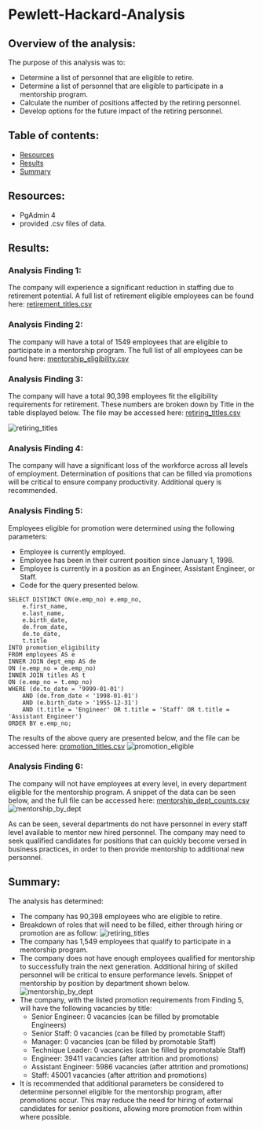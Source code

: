 # Pewlett-Hackard-Analysis

## Overview of the analysis:

The purpose of this analysis was to:
- Determine a list of personnel that are eligible to retire.
- Determine a list of personnel that are eligible to participate in a mentorship program.
- Calculate the number of positions affected by the retiring personnel.
- Develop options for the future impact of the retiring personnel. 

## Table of contents:
* [Resources](#resources)
* [Results](#results)
* [Summary](#summary)

## Resources:
- PgAdmin 4
- provided .csv files of data.

## Results:

### Analysis Finding 1: 
The company will experience a significant reduction in staffing due to retirement potential.  A full list of retirement eligible employees can be found here:
[retirement_titles.csv](https://github.com/nseddon/Pewlett-Hackard-Analysis/blob/main/Data/retirement_titles.csv)

### Analysis Finding 2:
The company will have a total of 1549 employees that are eligible to participate in a mentorship program.  The full list of all employees can be found here:
[mentorship_eligibility.csv](https://github.com/nseddon/Pewlett-Hackard-Analysis/blob/main/Data/mentorship_eligibility.csv)

### Analysis Finding 3:
The company will have a total 90,398 employees fit the eligibility requirements for retirement.  These numbers are broken down by Title in the table displayed below.  The file may be accessed here: [retiring_titles.csv](https://github.com/nseddon/Pewlett-Hackard-Analysis/blob/main/Data/retiring_titles.csv)

![retiring_titles](https://user-images.githubusercontent.com/89038310/137605246-5b84ccb6-7c73-43bd-98b4-3b0ffd7ad72a.png)

### Analysis Finding 4:
The company will have a significant loss of the workforce across all levels of employment.  Determination of positions that can be filled via promotions will be critical to ensure company productivity.  Additional query is recommended.

### Analysis Finding 5:
Employees eligible for promotion were determined using the following parameters:
- Employee is currently employed.
- Employee has been in their current position since January 1, 1998.
- Employee is currently in a position as an Engineer, Assistant Engineer, or Staff.
- Code for the query presented below.
```
SELECT DISTINCT ON(e.emp_no) e.emp_no,
    e.first_name,
	e.last_name,
	e.birth_date,
    de.from_date,
    de.to_date,
	t.title
INTO promotion_eligibility
FROM employees AS e
INNER JOIN dept_emp AS de
ON (e.emp_no = de.emp_no)
INNER JOIN titles AS t
ON (e.emp_no = t.emp_no)
WHERE (de.to_date = '9999-01-01')
	AND (de.from_date < '1998-01-01')
	AND (e.birth_date > '1955-12-31')
	AND (t.title = 'Engineer' OR t.title = 'Staff' OR t.title = 'Assistant Engineer')
ORDER BY e.emp_no;
```
The results of the above query are presented below, and the file can be accessed here: [promotion_titles.csv](https://github.com/nseddon/Pewlett-Hackard-Analysis/blob/main/Data/promotion_titles.csv)
![promotion_eligible](https://user-images.githubusercontent.com/89038310/137605280-4d5fa61a-f6bf-4d6d-9732-f0da01202373.png)


### Analysis Finding 6:
The company will not have employees at every level, in every department eligible for the mentorship program.  A snippet of the data can be seen below, and the full file can be accessed here: [mentorship_dept_counts.csv](https://github.com/nseddon/Pewlett-Hackard-Analysis/blob/main/Data/mentorship_dept_counts.csv)
![mentorship_by_dept](https://user-images.githubusercontent.com/89038310/137605308-6ebf7679-4a75-411e-8be8-ac694e0e4e5a.png)

As can be seen, several departments do not have personnel in every staff level available to mentor new hired personnel.  The company may need to seek qualified candidates for positions that can quickly become versed in business practices, in order to then provide mentorship to additional new personnel.

## Summary:
The analysis has determined:
- The company has 90,398 employees who are eligible to retire.
- Breakdown of roles that will need to be filled, either through hiring or promotion are as follow:
![retiring_titles](https://user-images.githubusercontent.com/89038310/137605246-5b84ccb6-7c73-43bd-98b4-3b0ffd7ad72a.png)
- The company has 1,549 employees that qualify to participate in a mentorship program.
- The company does not have enough employees qualified for mentorship to successfully train the next generation.  Additional hiring of skilled personnel will be critical to ensure performance levels.  Snippet of mentorship by position by department shown below.
![mentorship_by_dept](https://user-images.githubusercontent.com/89038310/137605308-6ebf7679-4a75-411e-8be8-ac694e0e4e5a.png)
- The company, with the listed promotion requirements from Finding 5, will have the following vacancies by title:
    - Senior Engineer: 0 vacancies (can be filled by promotable Engineers)
    - Senior Staff: 0 vacancies (can be filled by promotable Staff)
    - Manager: 0 vacancies (can be filled by promotable Staff)
    - Technique Leader: 0 vacancies (can be filled by promotable Staff)
    - Engineer: 39411 vacancies (after attrition and promotions)
    - Assistant Engineer: 5986 vacancies (after attrition and promotions)
    - Staff: 45001 vacancies (after attrition and promotions)
- It is recommended that additional parameters be considered to determine personnel eligible for the mentorship program, after promotions occur.  This may reduce the need for hiring of external candidates for senior positions, allowing more promotion from within where possible.
